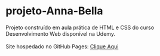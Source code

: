 # projeto-Anna-Bella
Projeto construído em aula prática de HTML e CSS do curso Desenvolvimento Web disponível na Udemy.
<br><br>
Site hospedado no GitHub Pages: <a href="https://guilhermemleite.github.io/projeto-Anna-Bella/">Clique Aqui</a>
